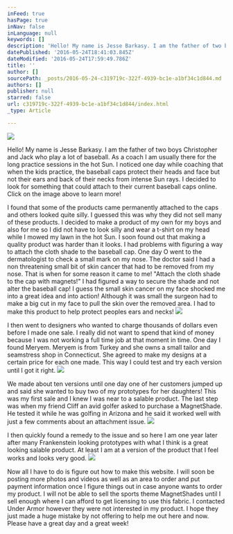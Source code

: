 ```yaml
---
inFeed: true
hasPage: true
inNav: false
inLanguage: null
keywords: []
description: 'Hello! My name is Jesse Barkasy. I am the father of two boys Christopher and Jack who play a lot of baseball. As a coach I am usually there for the long practice sessions in the hot Sun. I noticed one day while coaching that when the kids practice, the baseball caps protect their heads and face but not their ears and back of their necks from intense Sun rays. I decided to look for something that could attach to their current baseball caps online. Click on the image above to learn more!'
datePublished: '2016-05-24T18:41:03.845Z'
dateModified: '2016-05-24T17:59:49.786Z'
title: ''
author: []
sourcePath: _posts/2016-05-24-c319719c-322f-4939-bc1e-a1bf34c1d844.md
authors: []
publisher: null
starred: false
url: c319719c-322f-4939-bc1e-a1bf34c1d844/index.html
_type: Article

---
```

![](https://the-grid-user-content.s3-us-west-2.amazonaws.com/d541ab36-b7b0-48cb-9577-298a28ba5b45.jpg)

Hello! My name is Jesse Barkasy. I am the father of two boys Christopher and Jack who play a lot of baseball. As a coach I am usually there for the long practice sessions in the hot Sun. I noticed one day while coaching that when the kids practice, the baseball caps protect their heads and face but not their ears and back of their necks from intense Sun rays. I decided to look for something that could attach to their current baseball caps online. Click on the image above to learn more!

I found that some of the products came permanently attached to the caps and others looked quite silly. I guessed this was why they did not sell many of these products. I decided to make a product of my own for my boys and also for me so I did not have to look silly and wear a t-shirt on my head while I mowed my lawn in the hot Sun. I soon found out that making a quality product was harder than it looks. I had problems with figuring a way to attach the cloth shade to the baseball cap. One day O went to the dermatologist to check a small mark on my nose. The doctor said I had a non threatening small bit of skin cancer that had to be removed from my nose. That is when for some reason it came to me! "Attach the cloth shade to the cap with magnets!" I had figured a way to secure the shade and not alter the baseball cap! I guess the small skin cancer on my face shocked me into a great idea and into action! Although it was small the surgeon had to make a big cut in my face to pull the skin over the removed area. I had to make this product to help protect peoples ears and necks!
![](https://the-grid-user-content.s3-us-west-2.amazonaws.com/fb91300b-2832-482b-8756-c70389256054.jpg)

I then went to designers who wanted to charge thousands of dollars even before I made one sale. I really did not want to spend that kind of money because I was not working a full time job at that moment in time. One day I found Meryem. Meryem is from Turkey and she owns a small tailor and seamstress shop in Connecticut. She agreed to make my designs at a certain price for each one made. This way I could test and try each version until I got it right. ![](https://the-grid-user-content.s3-us-west-2.amazonaws.com/58b89cb1-4ffc-4a64-a152-a890a22ba06d.jpg)

We made about ten versions until one day one of her customers jumped up and said she wanted to buy two of my prototypes for her daughters! This was my first sale and I knew I was near to a salable product. The last step was when my friend Cliff an avid golfer asked to purchase a MagnetShade. He tested it while he was golfing in Arizona and he said it worked well with just a few comments about an attachment issue. ![](https://the-grid-user-content.s3-us-west-2.amazonaws.com/8f1ca2f8-b78c-4c42-8d71-8f4fc279572c.jpg)

I then quickly found a remedy to the issue and so here I am one year later after many Frankenstein looking prototypes with what I think is a great looking salable product. At least I am at a version of the product that I feel works and looks very good.
![](https://the-grid-user-content.s3-us-west-2.amazonaws.com/fb4026cc-0431-4801-88c3-ee684489cbe3.jpg)

Now all I have to do is figure out how to make this website. I will soon be posting more photos and videos as well as an area to order and put payment information once I figure things out in case anyone wants to order my product. I will not be able to sell the sports theme MagnetShades until I sell enough where I can afford to get licensing to use this fabric. I contacted Under Armor however they were not interested in my product. I hope they just made a huge mistake by not offering to help me out here and now. Please have a great day and a great week!